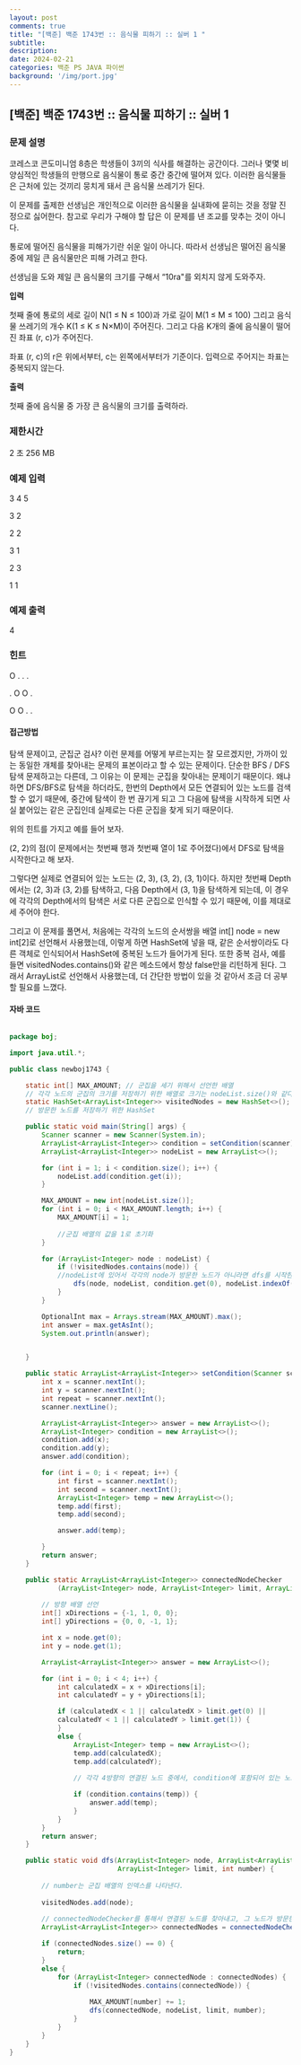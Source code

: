```yaml
---
layout: post
comments: true
title: "[백준] 백준 1743번 :: 음식물 피하기 :: 실버 1 "
subtitle: 
description: 
date: 2024-02-21
categories: 백준 PS JAVA 파이썬
background: '/img/port.jpg'
---
```


## [백준] 백준 1743번 :: 음식물 피하기 :: 실버 1

### 문제 설명

코레스코 콘도미니엄 8층은 학생들이 3끼의 식사를 해결하는 공간이다. 그러나 몇몇 비양심적인 학생들의 만행으로 음식물이 통로 중간 중간에 떨어져 있다. 이러한 음식물들은 근처에 있는 것끼리 뭉치게 돼서 큰 음식물 쓰레기가 된다.

이 문제를 출제한 선생님은 개인적으로 이러한 음식물을 실내화에 묻히는 것을 정말 진정으로 싫어한다. 참고로 우리가 구해야 할 답은 이 문제를 낸 조교를 맞추는 것이 아니다.

통로에 떨어진 음식물을 피해가기란 쉬운 일이 아니다. 따라서 선생님은 떨어진 음식물 중에 제일 큰 음식물만은 피해 가려고 한다.

선생님을 도와 제일 큰 음식물의 크기를 구해서 “10ra"를 외치지 않게 도와주자.

**입력**

첫째 줄에 통로의 세로 길이 N(1 ≤ N ≤ 100)과 가로 길이 M(1 ≤ M ≤ 100) 그리고 음식물 쓰레기의 개수 K(1 ≤ K ≤ N×M)이 주어진다.  그리고 다음 K개의 줄에 음식물이 떨어진 좌표 (r, c)가 주어진다.

좌표 (r, c)의 r은 위에서부터, c는 왼쪽에서부터가 기준이다. 입력으로 주어지는 좌표는 중복되지 않는다.

**출력**

첫째 줄에 음식물 중 가장 큰 음식물의 크기를 출력하라.

### 제한시간

2 초	256 MB

### 예제 입력

3 4 5

3 2

2 2

3 1

2 3

1 1

### 예제 출력

4

### 힌트

O . . .

. O O .

O O . .

#### 접근방법

탐색 문제이고, 군집군 검사? 이런 문제를 어떻게 부르는지는 잘 모르겠지만, 가까이 있는 동일한 개체를 찾아내는 문제의 표본이라고 할 수 있는 문제이다.
단순한 BFS / DFS 탐색 문제하고는 다른데, 그 이유는 이 문제는 군집을 찾아내는 문제이기 때문이다. 왜냐하면 DFS/BFS로 탐색을 하더라도, 한번의 Depth에서 모든 연결되어 있는 노드를
검색할 수 없기 때문에, 중간에 탐색이 한 번 끊기게 되고 그 다음에 탐색을 시작하게 되면 사실 붙어있는 같은 군집인데 실제로는 다른 군집을 찾게 되기 때문이다.

위의 힌트를 가지고 예를 들어 보자.

(2, 2)의 점(이 문제에서는 첫번째 행과 첫번째 열이 1로 주어졌다)에서 DFS로 탐색을 시작한다고 해 보자.

그렇다면 실제로 연결되어 있는 노드는 (2, 3), (3, 2), (3, 1)이다. 하지만 첫번째 Depth에서는 (2, 3)과 (3, 2)를 탐색하고, 다음 Depth에서 (3, 1)을 탐색하게 되는데,
이 경우에 각각의 Depth에서의 탐색은 서로 다른 군집으로 인식할 수 있기 때문에, 이를 제대로 세 주어야 한다.

그리고 이 문제를 풀면서, 처음에는 각각의 노드의 순서쌍을 배열 int[] node = new int[2]로 선언해서 사용했는데, 이렇게 하면 HashSet에 넣을 때, 같은 순서쌍이라도 다른 객체로 인식되어서
HashSet에 중복된 노드가 들어가게 된다. 또한 중복 검사, 예를 들면 visitedNodes.contains()와 같은 메소드에서 항상 false만을 리턴하게 된다.
그래서 ArrayList<Integer>로 선언해서 사용했는데, 더 간단한 방법이 있을 것 같아서 조금 더 공부할 필요를 느꼈다.

#### 자바 코드

~~~ java

package boj;

import java.util.*;

public class newboj1743 {

    static int[] MAX_AMOUNT; // 군집을 세기 위해서 선언한 배열
    // 각각 노드의 군집의 크기를 저장하기 위한 배열로 크기는 nodeList.size()와 같다.
    static HashSet<ArrayList<Integer>> visitedNodes = new HashSet<>();
    // 방문한 노드를 저장하기 위한 HashSet

    public static void main(String[] args) {
        Scanner scanner = new Scanner(System.in);
        ArrayList<ArrayList<Integer>> condition = setCondition(scanner);
        ArrayList<ArrayList<Integer>> nodeList = new ArrayList<>();

        for (int i = 1; i < condition.size(); i++) {
            nodeList.add(condition.get(i));
        }

        MAX_AMOUNT = new int[nodeList.size()];
        for (int i = 0; i < MAX_AMOUNT.length; i++) {
            MAX_AMOUNT[i] = 1;
            
            //군집 배열의 값을 1로 초기화
        }

        for (ArrayList<Integer> node : nodeList) {
            if (!visitedNodes.contains(node)) {
            //nodeList에 있어서 각각의 node가 방문한 노드가 아니라면 dfs를 시작한다.
                dfs(node, nodeList, condition.get(0), nodeList.indexOf(node));
            }
        }

        OptionalInt max = Arrays.stream(MAX_AMOUNT).max();
        int answer = max.getAsInt();
        System.out.println(answer);


    }

    public static ArrayList<ArrayList<Integer>> setCondition(Scanner scanner) {
        int x = scanner.nextInt();
        int y = scanner.nextInt();
        int repeat = scanner.nextInt();
        scanner.nextLine();

        ArrayList<ArrayList<Integer>> answer = new ArrayList<>();
        ArrayList<Integer> condition = new ArrayList<>();
        condition.add(x);
        condition.add(y);
        answer.add(condition);

        for (int i = 0; i < repeat; i++) {
            int first = scanner.nextInt();
            int second = scanner.nextInt();
            ArrayList<Integer> temp = new ArrayList<>();
            temp.add(first);
            temp.add(second);

            answer.add(temp);

        }
        return answer;
    }

    public static ArrayList<ArrayList<Integer>> connectedNodeChecker
            (ArrayList<Integer> node, ArrayList<Integer> limit, ArrayList<ArrayList<Integer>> condition) {
            
        // 방향 배열 선언
        int[] xDirections = {-1, 1, 0, 0};
        int[] yDirections = {0, 0, -1, 1};

        int x = node.get(0);
        int y = node.get(1);

        ArrayList<ArrayList<Integer>> answer = new ArrayList<>();

        for (int i = 0; i < 4; i++) {
            int calculatedX = x + xDirections[i];
            int calculatedY = y + yDirections[i];

            if (calculatedX < 1 || calculatedX > limit.get(0) ||
            calculatedY < 1 || calculatedY > limit.get(1)) {
            }
            else {
                ArrayList<Integer> temp = new ArrayList<>();
                temp.add(calculatedX);
                temp.add(calculatedY);
                
                // 각각 4방향의 연결된 노드 중에서, condition에 포함되어 있는 노드라면 answer에 추가한다.

                if (condition.contains(temp)) {
                    answer.add(temp);
                }
            }
        }
        return answer;
    }

    public static void dfs(ArrayList<Integer> node, ArrayList<ArrayList<Integer>> nodeList,
                           ArrayList<Integer> limit, int number) {
                           
        // number는 군집 배열의 인덱스를 나타낸다.
                           
        visitedNodes.add(node);
        
        // connectedNodeChecker를 통해서 연결된 노드를 찾아내고, 그 노드가 방문한 노드가 아니라면 dfs를 시작한다.
        ArrayList<ArrayList<Integer>> connectedNodes = connectedNodeChecker(node, limit, nodeList);

        if (connectedNodes.size() == 0) {
            return;
        }
        else {
            for (ArrayList<Integer> connectedNode : connectedNodes) {
                if (!visitedNodes.contains(connectedNode)) {
                
                    MAX_AMOUNT[number] += 1;
                    dfs(connectedNode, nodeList, limit, number);
                }
            }
        }
    }
}

~~~

